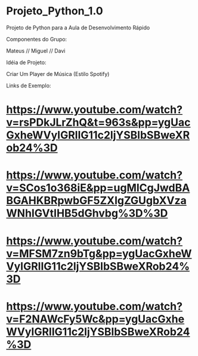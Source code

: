 # Projeto_Python_1.0
Projeto de Python para a Aula de Desenvolvimento Rápido 

Componentes do Grupo: 

Mateus //
Miguel //
Davi 


Idéia de Projeto: 

Criar Um Player de Música (Estilo Spotify)

Links de Exemplo:

**https://www.youtube.com/watch?v=rsPDkJLrZhQ&t=963s&pp=ygUacGxheWVyIGRlIG11c2ljYSBlbSBweXRob24%3D**
======================================================================================================

**https://www.youtube.com/watch?v=SCos1o368iE&pp=ugMICgJwdBABGAHKBRpwbGF5ZXIgZGUgbXVzaWNhIGVtIHB5dGhvbg%3D%3D**
======================================================================================================

**https://www.youtube.com/watch?v=MFSM7zn9bTg&pp=ygUacGxheWVyIGRlIG11c2ljYSBlbSBweXRob24%3D**
======================================================================================================

**https://www.youtube.com/watch?v=F2NAWcFy5Wc&pp=ygUacGxheWVyIGRlIG11c2ljYSBlbSBweXRob24%3D**
======================================================================================================
